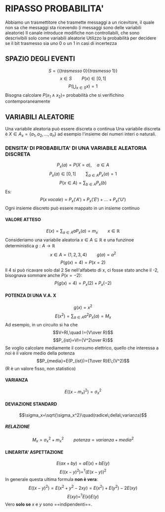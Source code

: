 # RIPASSO PROBABILITA'
Abbiamo un trasmettitore che trasmette messaggi a un ricevitore, il quale non sa che messaggi sta ricevendo (i messaggi sono delle variabili aleatorie)
Il canale introduce modifiche non controllabili, che sono descrivibili solo come variabili aleatorie
Utilizzo la probabilità per decidere se il bit trasmesso sia uno 0 o un 1 in casi di incertezza

## SPAZIO DEGLI EVENTI
$$S =\{\{trasmesso\;0\}\{trasmesso\;1\}\} $$
$$x\in S\qquad P(x)\in [0,1]$$
$$P(\bigcup_{x\in S}{x})=1$$
Bisogna calcolare $P(x_1\land x_2)=$ probabilità che si verifichino contemporaneamente

## VARIABILI ALEATORIE
Una variabile aleatoria può essere discreta o continua
Una variabile discreta è $X\in A_x = \{a_1, a_2, ..., a_n\}$ ad esempio l'insieme dei numeri interi o naturali.

### DENSITA' DI PROBABILITA' DI UNA VARIABILE ALEATORIA DISCRETA
$$P_x(a)=P(X=a),\quad a\in A$$
$$P_x(a)\in[0,1]\qquad \sum_{a\in A}{P_x(a)}=1$$
$$P(x\in A)=\sum_{b\in A}{P_x(b)}$$
Es:
$$P(x\;vocale)=P_x('A')+P_x('E')+...+P_x('U')$$
Ogni insieme discreto può essere mappato in un insieme continuo

#### VALORE ATTESO
$$E(x)=\sum_{a\in A}{aP_x(a)}=m_x\qquad x\in\mathbb{R}$$
Consideriamo una variabile aleatoria $x\in A\subseteq\mathbb{R}$ e una funzinoe deterministica $g:A\to\mathbb{R}$
$$x\in A=\{1, 2, 3, 4\}\qquad g(a)=a^2$$
$$P(g(x)=4)=P(x=2)$$
Il 4 si può ricavare solo dal 2
Se nell'alfabeto di x, ci fosse stato anche il -2, bisognava sommare anche $P(x=-2)$:
$$P(g(x)=4)=P_x(2)+P_x(-2)$$

#### POTENZA DI UNA V.A. X
$$g(x)=x^2$$
$$E(x^2)=\sum_{a\in A}{a^2P_x(a)}=M_x$$
Ad esempio, in un circuito si ha che $$V=RI,\quad I={V\over R}$$
$$P_{ist}=VI={V^2\over R}$$
Se voglio calcolare mediamente il consumo elettrico, quello che interessa a noi è il valore medio della potenza
$$P_{media}=E(P_{ist})={1\over R}E\;(V^2)$$
(R è un valore fisso, non statistico)

#### VARIANZA
$$E((x-m_x)^2)=\sigma_x^2$$
#### DEVIAZIONE STANDARD
$$\sigma_x=\sqrt{\sigma_x^2}\quad(radice\;della\;varianza)$$
##### RELAZIONE
$$M_x = \sigma_x^2+m_x^2\qquad potenza = varianza+media^2$$
#### LINEARITA' ASPETTAZIONE
$$E(ax+by)=aE(x)+bE(y)$$
$$E((x-y)^2)=^?(E(x-y))^2$$
In generale questa ultima formula **non è vera**:
$$E((x-y)^2)=E(x^2+y^2-2xy)=E(x^2)+E(y^2)-2E(xy)$$
$$E(xy)=^?E(x)E(y)$$
Vero **solo se** $x$ e $y$ sono ==indipendenti==.
